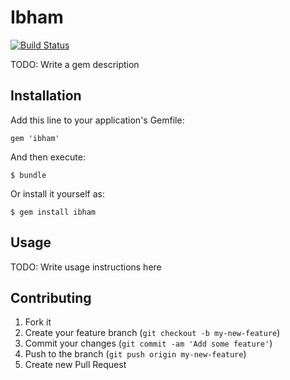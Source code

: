 # Ibham

[![Build Status](https://secure.travis-ci.org/bloc40/ibham.png)](http://travis-ci.org/bloc40/ibham)

TODO: Write a gem description

## Installation

Add this line to your application's Gemfile:

    gem 'ibham'

And then execute:

    $ bundle

Or install it yourself as:

    $ gem install ibham

## Usage

TODO: Write usage instructions here

## Contributing

1. Fork it
2. Create your feature branch (`git checkout -b my-new-feature`)
3. Commit your changes (`git commit -am 'Add some feature'`)
4. Push to the branch (`git push origin my-new-feature`)
5. Create new Pull Request

